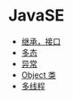# JavaSE
 - [继承，接口]((https://github.com/WhCannon/JavaSE/blob/master/Extends/README.MD))
 - [多态](https://github.com/WhCannon/JavaSE/blob/master/Polymorphism/README.MD)
 - [异常](https://github.com/WhCannon/JavaSE/blob/master/Exception/README.MD)
 - [Object 类](https://github.com/WhCannon/JavaSE/blob/master/Object-class/README.MD)
 - [多线程](https://github.com/WhCannon/JavaSE/tree/master/Multithreading/README.MD)
